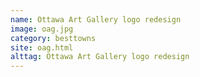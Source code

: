 ```yaml
---
name: Ottawa Art Gallery logo redesign
image: oag.jpg
category: besttowns
site: oag.html
alttag: Ottawa Art Gallery logo redesign
---
```


